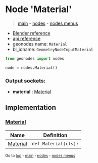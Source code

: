# Node 'Material'

> [main](../structure.md) - [nodes](nodes.md) - [nodes menus](nodes_menus.md)

- [Blender reference](https://docs.blender.org/manual/en/latest/modeling/geometry_nodes/input/material.html)
- [api reference](https://docs.blender.org/api/current/bpy.types.GeometryNodeInputMaterial.html)
- geonodes name: `Material`
- bl_idname: `GeometryNodeInputMaterial`

```python
from geonodes import nodes

node = nodes.Material()
```

### Output sockets:

- **material** : [Material](Material.md)

## Implementation

### [Material](Material.md)

| Name | Definition |
|------|------------|
 | [Material](Material.md#Material-classmethod) | `def Material(cls):` |

<sub>Go to [top](#node-Material) - [main](../structure.md) - [nodes](nodes.md) - [nodes menus](nodes_menus.md)</sub>

